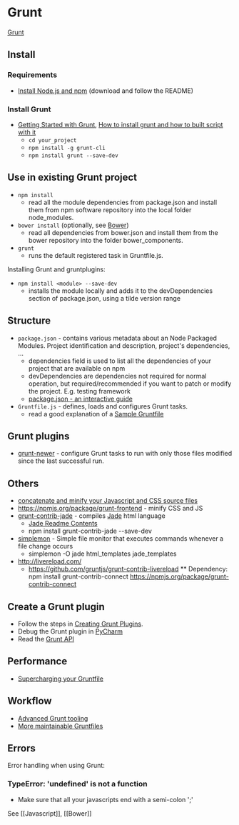 # Grunt

[Grunt](http://gruntjs.com/)

## Install

### Requirements
* [Install Node.js and npm](http://nodejs.org/) (download and follow the README)

### Install Grunt
* [Getting Started with Grunt](http://gruntjs.com/getting-started), [How to install grunt and how to built script with it](http://stackoverflow.com/a/15712530/2510374)
    * ``cd your_project``
    * ``npm install -g grunt-cli``
    * ``npm install grunt --save-dev``

## Use in existing Grunt project
* ``npm install``
    * read all the module dependencies from package.json and install them from npm software repository into the local folder node_modules.
* ``bower install`` (optionally, see [Bower](Bower.md))
    * read all dependencies from bower.json and install them from the bower repository into the folder bower_components.
* ``grunt``
    * runs the default registered task in Gruntfile.js.


Installing Grunt and gruntplugins:
* ``npm install <module> --save-dev``
    * installs the module locally and adds it to the devDependencies section of package.json, using a tilde version range

## Structure
* ``package.json`` - contains various metadata about an Node Packaged Modules. Project identification and description, project's dependencies, ...
    * dependencies field is used to list all the dependencies of your project that are available on npm
    * devDependencies are dependencies not required for normal operation, but required/recommended if you want to patch or modify the project. E.g. testing framework
    * [package.json - an interactive guide](http://package.json.nodejitsu.com/)
* ``Gruntfile.js`` - defines, loads and configures Grunt tasks.
    * read a good explanation of a [Sample Gruntfile](http://gruntjs.com/sample-gruntfile)

## Grunt plugins
* [grunt-newer](https://github.com/tschaub/grunt-newer) - configure Grunt tasks to run with only those files modified since the last successful run.

## Others
* [concatenate and minify your Javascript and CSS source files](http://www.anujgakhar.com/2013/02/28/writing-a-simple-grunt-task-using-gruntjs/)
* https://npmjs.org/package/grunt-frontend - minify CSS and JS
* [grunt-contrib-jade](https://npmjs.org/package/grunt-contrib-jade) - compiles [Jade](http://jade-lang.com/) html language
    * [Jade Readme Contents](https://github.com/visionmedia/jade#readme-contents)
    * npm install grunt-contrib-jade --save-dev
* [simplemon](https://github.com/mihaifm/simplemon) - Simple file monitor that executes commands whenever a file change occurs
    * simplemon -O jade html_templates jade_templates
* http://livereload.com/
    * https://github.com/gruntjs/grunt-contrib-livereload
    ** Dependency: npm install grunt-contrib-connect https://npmjs.org/package/grunt-contrib-connect

## Create a Grunt plugin
* Follow the steps in [Creating Grunt Plugins](http://gruntjs.com/creating-plugins).
* Debug the Grunt plugin in [PyCharm](../Tools/PyCharm.md)
* Read the [Grunt API](http://gruntjs.com/api/grunt)

## Performance

* [Supercharging your Gruntfile](http://www.html5rocks.com/en/tutorials/tooling/supercharging-your-gruntfile/)

## Workflow
* [Advanced Grunt tooling](http://chrisawren.com/posts/Advanced-Grunt-tooling)
* [More maintainable Gruntfiles](http://www.thomasboyt.com/2013/09/01/maintainable-grunt.html)

## Errors

Error handling when using Grunt:

### TypeError: 'undefined' is not a function
* Make sure that all your javascripts end with a semi-colon ';'

See [[Javascript]], [[Bower]]
